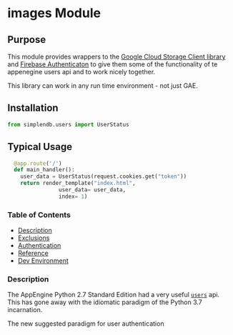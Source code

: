 # images Module
## Purpose

This module provides wrappers to the [Google Cloud Storage Client library](https://googleapis.github.io/google-cloud-python/latest/index.html)  and [Firebase Authenticaton](https://firebase.google.com/docs/) to give them some of the functionality of te appenegine users api and to work nicely together.

This library can work in any run time environment - not just GAE.

## Installation

```python
from simplendb.users import UserStatus
```

## Typical Usage

```python
  @app.route('/')
  def main_handler():
    user_data = UserStatus(request.cookies.get("token"))
    return render_template("index.html", 
                user_data= user_data,
                index= 1)
```
### Table of Contents

- [Description]()
- [Exclusions]()
- [Authentication]()
- [Reference]()
- [Dev Environment]()

### Description

The AppEngine Python 2.7 Standard Edition had a very useful [`users`](https://cloud.google.com/appengine/docs/standard/python/users/) api. This has gone away with the idiomatic paradigm of the Python 3.7 incarnation.

The new suggested paradigm for user authentication 
